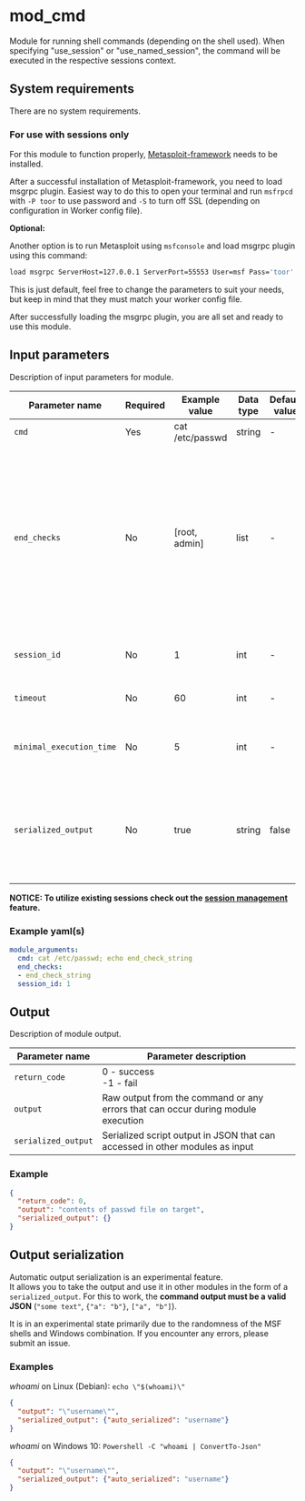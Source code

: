 # mod_cmd

Module for running shell commands (depending on the shell used). When specifying "use_session" or "use_named_session", the command will be executed in the respective sessions context.

## System requirements

There are no system requirements.

### For use with sessions only

For this module to function properly, [Metasploit-framework](https://github.com/rapid7/metasploit-framework/wiki/Nightly-Installers) needs to be installed.

After a successful installation of Metasploit-framework, you need to load msgrpc plugin. Easiest way to do this to open your terminal and run `msfrpcd` with `-P toor` to use password and `-S` to turn off SSL (depending on configuration in Worker config file). 

**Optional:**

Another option is to run Metasploit using `msfconsole` and load msgrpc plugin using this command:

````bash
load msgrpc ServerHost=127.0.0.1 ServerPort=55553 User=msf Pass='toor' SSL=true
````

This is just default, feel free to change the parameters to suit your needs, but keep in mind that they must match your worker config file.

After successfully loading the msgrpc plugin, you are all set and ready to use this module.


## Input parameters

Description of input parameters for module.

| Parameter name           | Required | Example value   | Data type | Default value | Parameter description                                                                                                                                                                                                                                                    |
|--------------------------|----------|-----------------|-----------|---------------|--------------------------------------------------------------------------------------------------------------------------------------------------------------------------------------------------------------------------------------------------------------------------|
| `cmd`                    | Yes      | cat /etc/passwd | string    | -             | The command for execution.                                                                                                                                                                                                                                               |
| `end_checks`             | No       | \[root, admin\] | list      | -             | List of strings that are checked regularly to determine whether the command execution finished. It can also be used, for example, to make sure that the script has run completely, if you put a string at the end of it, which you will then check using this parameter. |
| `session_id`             | No       | 1               | int       | -             | Msf session in which the command should be executed.                                                                                                                                                                                                                     |
| `timeout`                | No       | 60              | int       | -             | Timeout for the command **in seconds**.                                                                                                                                                                                                                                  |
| `minimal_execution_time` | No       | 5               | int       | -             | Time (**in seconds**) to wait for the output before reading from the shell.                                                                                                                                                                                              |
| `serialized_output`      | No       | true            | string    | false         | **!Experimental feature!** If set to `true` the module tries to parse the output of the command into `serialized_output`. **More information [here](#output-serialization).**                                                                                            |

**NOTICE: To utilize existing sessions check out the [session management](https://cryton.gitlab-pages.ics.muni.cz/cryton-documentation/latest/designing-phase/step/#session-management) feature.**

### Example yaml(s)

```yaml
module_arguments:
  cmd: cat /etc/passwd; echo end_check_string
  end_checks: 
  - end_check_string
  session_id: 1
```

## Output

Description of module output.

| Parameter name      | Parameter description                                                            |
|---------------------|----------------------------------------------------------------------------------|
| `return_code`       | 0 - success<br />-1 - fail                                                       |
| `output`            | Raw output from the command or any errors that can occur during module execution |
| `serialized_output` | Serialized script output in JSON that can accessed in other modules as input     |

### Example

```json
{
  "return_code": 0, 
  "output": "contents of passwd file on target",
  "serialized_output": {}
}
```

## Output serialization
Automatic output serialization is an experimental feature.  
It allows you to take the output and use it in other modules in the form of a `serialized_output`. For this to work, the **command output must be a valid JSON** (`"some text"`, `{"a": "b"}`, `["a", "b"]`).

It is in an experimental state primarily due to the randomness of the MSF shells and Windows combination. If you encounter any errors, please submit an issue.

### Examples
*whoami* on Linux (Debian): `echo \"$(whoami)\"`
```json
{
  "output": "\"username\"",
  "serialized_output": {"auto_serialized": "username"}
}
```

*whoami* on Windows 10: `Powershell -C "whoami | ConvertTo-Json"`
```json
{
  "output": "\"username\"",
  "serialized_output": {"auto_serialized": "username"}
}
```
